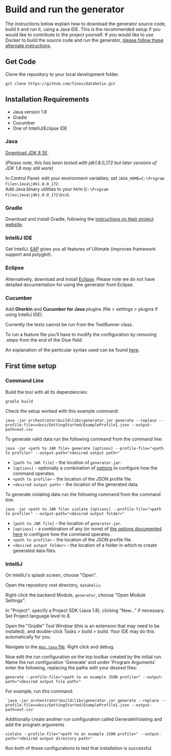 # Build and run the generator

The instructions below explain how to download the generator source code, build it and run it, using a Java IDE.  This is the recommended setup if you would like to contribute to the project yourself.  If you would like to use Docker to build the source code and run the generator, [please follow these alternate instructions](DockerSetup.md).

## Get Code

Clone the repository to your local development folder.

```
git clone https://github.com/finos/datahelix.git
```

## Installation Requirements

* Java version 1.8
* Gradle
* Cucumber
* One of IntelliJ/Eclipse IDE 

### Java

[Download JDK 8 SE](http://www.oracle.com/technetwork/java/javase/downloads/jdk8-downloads-2133151.html). 

(*Please note, this has been tested with jdk1.8.0_172 but later versions of JDK 1.8 may still work)*

In Control Panel: edit your environment variables; set `JAVA_HOME=C:\Program Files\Java\jdk1.8.0_172`.  
Add Java binary utilities to your `PATH` (`C:\Program Files\Java\jdk1.8.0_172\bin`).

### Gradle

Download and install Gradle, following the [instructions on their project website](https://docs.gradle.org/current/userguide/installation.html).

### IntelliJ IDE

Get IntelliJ. [EAP](https://www.jetbrains.com/idea/nextversion/) gives you all features of Ultimate (improves framework support and polyglot).

### Eclipse

Alternatively, download and install [Eclipse](https://www.eclipse.org/downloads/). Please note we do not have detailed documentation for using the generator from Eclipse.

### Cucumber

Add **Gherkin** and **Cucumber for Java** plugins (file > settings > plugins if using IntelliJ IDE).

Currently the tests cannot be run from the TestRunner class.

To run a feature file you’ll have to modify the configuration by removing .steps from the end of the Glue field. 

An explanation of the particular syntax used can be found [here](https://github.com/finos/datahelix/blob/master/docs/CucumberSyntax.md).

## First time setup
### Command Line

Build the tool with all its dependencies:

`gradle build`

Check the setup worked with this example command:

`java -jar orchestrator\build\libs\generator.jar generate --replace --profile-file==docs/GettingStarted/ExampleProfile1.json --output-path=out.csv`

To generate valid data run the following command from the command line:

`java -jar <path to JAR file> generate [options] --profile-file="<path to profile>" --output-path="<desired output path>"`

* `[path to JAR file]` - the location of `generator.jar`.
* `[options]` - optionally a combination of [options](../../docs/Options/GenerateOptions.md) to configure how the command operates.
* `<path to profile>` - the location of the JSON profile file.
* `<desired output path>` - the location of the generated data.

To generate violating data run the following command from the command line:

`java -jar <path to JAR file> violate [options] --profile-file="<path to profile>" --output-path="<desired output folder>"`

* `[path to JAR file]` - the location of `generator.jar`.
* `[options]` - a combination of any (or none) of [the options documented here](../../docs/Options/ViolateOptions.md) to configure how the command operates.
* `<path to profile>` - the location of the JSON profile file.
* `<desired output folder>` - the location of a folder in which to create generated data files.


### IntelliJ

On IntelliJ's splash screen, choose "Open".

Open the repository root directory, `datahelix`.

Right-click the backend Module, `generator`, choose "Open Module Settings".

In "Project": specify a Project SDK (Java 1.8), clicking "New..." if necessary.  
Set Project language level to 8.

Open the "Gradle" Tool Window (this is an extension that may need to be installed), and double-click Tasks > build > build.
Your IDE may do this automatically for you.

Navigate to the [`App.java` file](../../orchestrator/src/main/java/com/scottlogic/deg/orchestrator/App.java). Right click and debug.

Now edit the run configuration on the top toolbar created by the initial run. Name the run configuration 'Generate' and under 'Program Arguments' enter the following, replacing the paths with your desired files:

```
generate --profile-file="<path to an example JSON profile>" --output-path="<desired output file path>"
```

For example, run this command:
```
`java -jar orchestrator\build\libs\generator.jar generate --replace --profile-file==docs/GettingStarted/ExampleProfile1.json --output-path=out.csv`
```

Additionally create another run configuration called GenerateViolating and add the program arguments

```
violate --profile-file="<path to an example JSON profile>" --output-path="<desired output directory path>"
```

Run both of these configurations to test that installation is successful.

